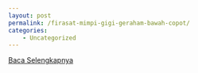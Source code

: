 ```yaml
---
layout: post
permalink: /firasat-mimpi-gigi-geraham-bawah-copot/
categories:
    - Uncategorized
---
```


[Baca Selengkapnya](/03)